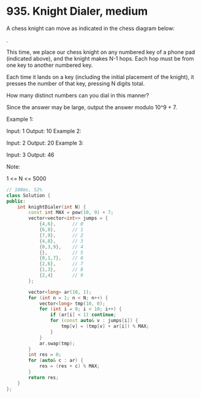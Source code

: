 # 935. Knight Dialer, medium

A chess knight can move as indicated in the chess diagram below:

 .           

This time, we place our chess knight on any numbered key of a phone pad (indicated above), and the knight makes N-1 hops.  Each hop must be from one key to another numbered key.

Each time it lands on a key (including the initial placement of the knight), it presses the number of that key, pressing N digits total.

How many distinct numbers can you dial in this manner?

Since the answer may be large, output the answer modulo 10^9 + 7.

 

Example 1:

Input: 1
Output: 10
Example 2:

Input: 2
Output: 20
Example 3:

Input: 3
Output: 46
 

Note:

1 <= N <= 5000

```c++
// 100ms, 52%
class Solution {
public:
    int knightDialer(int N) {
        const int MAX = pow(10, 9) + 7;
        vector<vector<int>> jumps = {
            {4,6},      // 0
            {6,8},      // 1
            {7,9},      // 2
            {4,8},      // 3
            {0,3,9},    // 4
            {},         // 5
            {0,1,7},    // 6
            {2,6},      // 7
            {1,3},      // 8
            {2,4}       // 9
        };

        vector<long> ar(10, 1);
        for (int n = 1; n < N; n++) {
            vector<long> tmp(10, 0);
            for (int i = 0; i < 10; i++) {
                if (ar[i] < 1) continue;
                for (const auto& v : jumps[i]) {
                    tmp[v] = (tmp[v] + ar[i]) % MAX;
                }
            }
            ar.swap(tmp);
        }
        int res = 0;
        for (auto& c : ar) {
            res = (res + c) % MAX;
        }
        return res;
    }
};
```